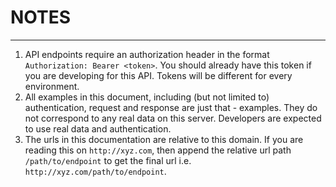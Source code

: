 # NOTES
---

1. API endpoints require an authorization header in the format `Authorization: Bearer <token>`. You should already have this token if you are developing for this API. Tokens will be different for every environment.
1. All examples in this document, including (but not limited to) authentication, request and response are just that - examples. They do not correspond to any real data on this server. Developers are expected to use real data and authentication.
1. The urls in this documentation are relative to this domain. If you are reading this on `http://xyz.com`, then append the relative url path `/path/to/endpoint` to get the final url i.e. `http://xyz.com/path/to/endpoint`.
